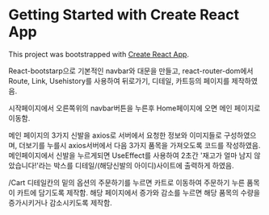 # Getting Started with Create React App

This project was bootstrapped with [Create React App](https://github.com/facebook/create-react-app).

React-bootstarp으로 기본적인 navbar와 대문을 만들고, react-router-dom에서 Route, Link, Usehistory를 사용하여
뒤로가기, 디테일, 카트등의 페이지를 제작하였음.

시작페이지에서 오른쪽위의 navbar버튼을 누른후 Home페이지에 오면 메인 페이지로 이동함.

메인 페이지의 3가지 신발을 axios로 서버에서 요청한 정보와 이미지들로 구성하였으며, 더보기를 누를시 axios서버에서 다음 3가지 품목을
가져오도록 코드를 작성하였음.
메인페이지에서 신발을 누르게되면 UseEffect를 사용하여 2초간 '재고가 얼마 남지 않았습니다!'라는 박스를 
디테일/(해당신발의 아이디)사이트에 출력하게 하였음.

/Cart
디테일칸의 밑의 옵션의 주문하기를 누르면 카트로 이동하여 주문하기 누른 품목이 카트에 담기도록 제작함.
해당 페이지에서 증가와 감소를 누르면 해당 품목의 수량을 증가시키거나 감소시키도록 제작함.
